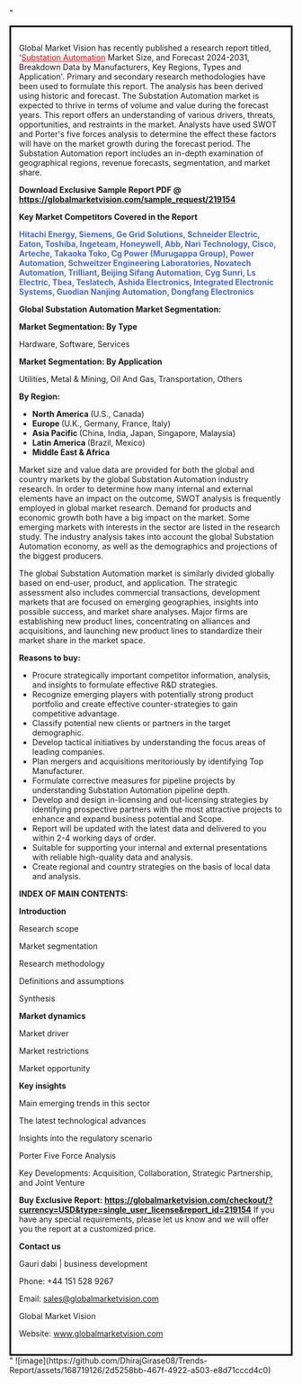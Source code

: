 "<div style='border: 3px solid black; padding: 1em;'>

Global Market Vision has recently published a research report titled, '<a style='color: #ff0000;' href='https://globalmarketvision.com/reports/global-substation-automation-market/219154'>Substation Automation</a> Market Size, and Forecast 2024-2031, Breakdown Data by Manufacturers, Key Regions, Types and Application'. Primary and secondary research methodologies have been used to formulate this report. The analysis has been derived using historic and forecast. The Substation Automation market is expected to thrive in terms of volume and value during the forecast years. This report offers an understanding of various drivers, threats, opportunities, and restraints in the market. Analysts have used SWOT and Porter's five forces analysis to determine the effect these factors will have on the market growth during the forecast period. The Substation Automation report includes an in-depth examination of geographical regions, revenue forecasts, segmentation, and market share.

<strong>Download Exclusive Sample Report PDF @</strong><strong> <a style='color: #ff0000;' href='https://globalmarketvision.com/sample_request/219154?utm_source=linkedinPulse&utm_medium=Dhiraj&utm_campaign=dhiraj'><strong>https://globalmarketvision.com/sample_request/219154 </strong></a></strong>

<strong>Key Market Competitors Covered in the Report</strong>

<strong style='color: #4169e1;'>Hitachi Energy, Siemens, Ge Grid Solutions, Schneider Electric, Eaton, Toshiba, Ingeteam, Honeywell, Abb, Nari Technology, Cisco, Arteche, Takaoka Toko, Cg Power (Murugappa Group), Power Automation, Schweitzer Engineering Laboratories, Novatech Automation, Trilliant, Beijing Sifang Automation, Cyg Sunri, Ls Electric, Tbea, Teslatech, Ashida Electronics, Integrated Electronic Systems, Guodian Nanjing Automation, Dongfang Electronics</strong>

<strong>Global Substation Automation Market Segmentation:</strong>

<strong>Market Segmentation: By Type</strong>

Hardware, Software, Services

<strong>Market Segmentation: By Application</strong>

Utilities, Metal & Mining, Oil And Gas, Transportation, Others

<strong>By Region:</strong>
<ul>
  <li><strong> North America </strong>(U.S., Canada)</li>
  <li><strong> Europe </strong>(U.K., Germany, France, Italy)</li>
  <li><strong> Asia Pacific </strong>(China, India, Japan, Singapore, Malaysia)</li>
  <li><strong> Latin America </strong>(Brazil, Mexico)</li>
  <li><strong> Middle East &amp; Africa</strong></li>
</ul>
Market size and value data are provided for both the global and country markets by the global Substation Automation industry research. In order to determine how many internal and external elements have an impact on the outcome, SWOT analysis is frequently employed in global market research. Demand for products and economic growth both have a big impact on the market. Some emerging markets with interests in the sector are listed in the research study. The industry analysis takes into account the global Substation Automation economy, as well as the demographics and projections of the biggest producers.

The global Substation Automation market is similarly divided globally based on end-user, product, and application. The strategic assessment also includes commercial transactions, development markets that are focused on emerging geographies, insights into possible success, and market share analyses. Major firms are establishing new product lines, concentrating on alliances and acquisitions, and launching new product lines to standardize their market share in the market space.

<strong>Reasons to buy:</strong>
<ul>
  <li>Procure strategically important competitor information, analysis, and insights to formulate effective R&amp;D strategies.</li>
  <li>Recognize emerging players with potentially strong product portfolio and create effective counter-strategies to gain competitive advantage.</li>
  <li>Classify potential new clients or partners in the target demographic.</li>
  <li>Develop tactical initiatives by understanding the focus areas of leading companies.</li>
  <li>Plan mergers and acquisitions meritoriously by identifying Top Manufacturer.</li>
  <li>Formulate corrective measures for pipeline projects by understanding Substation Automation pipeline depth.</li>
  <li>Develop and design in-licensing and out-licensing strategies by identifying prospective partners with the most attractive projects to enhance and expand business potential and Scope.</li>
  <li>Report will be updated with the latest data and delivered to you within 2-4 working days of order.</li>
  <li>Suitable for supporting your internal and external presentations with reliable high-quality data and analysis.</li>
  <li>Create regional and country strategies on the basis of local data and analysis.</li>
</ul>
<strong>INDEX OF MAIN CONTENTS:</strong>

<strong>Introduction</strong>

Research scope

Market segmentation

Research methodology

Definitions and assumptions

Synthesis

<strong>Market dynamics</strong>

Market driver

Market restrictions

Market opportunity

<strong>Key insights</strong>

Main emerging trends in this sector

The latest technological advances

Insights into the regulatory scenario

Porter Five Force Analysis

Key Developments: Acquisition, Collaboration, Strategic Partnership, and Joint Venture

<strong>Buy Exclusive Report:</strong><strong> <a style='color: #ff0000;' href='https://globalmarketvision.com/checkout/?currency=USD&type=single_user_license&report_id=219154?utm_source=linkedinPulse&utm_medium=Dhiraj&utm_campaign=dhiraj'>https://globalmarketvision.com/checkout/?currency=USD&type=single_user_license&report_id=219154</a></strong>
If you have any special requirements, please let us know and we will offer you the report at a customized price.

<strong>Contact us</strong>

Gauri dabi | business development

Phone: +44 151 528 9267

Email: <a href='mailto:sales@globalmarketvision.com'>sales@globalmarketvision.com</a>

Global Market Vision

Website: <a href='http://www.globalmarketvision.com/'>www.globalmarketvision.com</a>

</div>"
![image](https://github.com/DhirajGirase08/Trends-Report/assets/168719126/2d5258bb-467f-4922-a503-e8d71cccd4c0)
